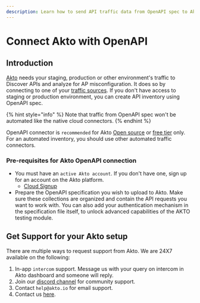 ```yaml
---
description: Learn how to send API traffic data from OpenAPI spec to Akto.
---
```


# Connect Akto with OpenAPI

## Introduction

[Akto](https://www.akto.io/) needs your staging, production or other environment's traffic to Discover APIs and analyze for AP misconfiguration. It does so by connecting to one of your [traffic sources](./). If you don't have access to staging or production environment, you can create API inventory using OpenAPI spec.&#x20;

{% hint style="info" %}
Note that traffic from OpenAPI spec won't be automated like the native cloud connectors.
{% endhint %}

OpenAPI connector is `recommended` for Akto [Open source](https://github.com/akto-api-security/akto) or [free tier](https://www.akto.io/pricing) only. For an automated inventory, you should use other automated traffic connectors.

### Pre-requisites for Akto OpenAPI connection

* You must have an `active Akto account`. If you don't have one, sign up for an account on the Akto platform.
  * [Cloud Signup](https://app.akto.io/)
* Prepare the OpenAPI specification you wish to upload to Akto. Make sure these collections are organized and contain the API requests you want to work with. You can also add your authentication mechanism in the specification file itself, to unlock advanced capabilities of the AKTO testing module.

## Get Support for your Akto setup

There are multiple ways to request support from Akto. We are 24X7 available on the following:

1. In-app `intercom` support. Message us with your query on intercom in Akto dashboard and someone will reply.
2. Join our [discord channel](https://www.akto.io/community) for community support.
3. Contact `help@akto.io` for email support.
4. Contact us [here](https://www.akto.io/contact-us).
